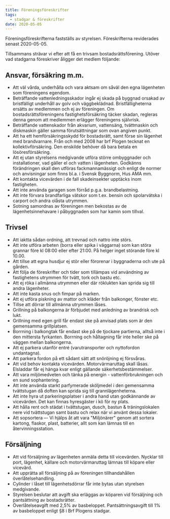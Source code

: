 ```yaml
---
title: Föreningsföreskrifter
tags:
  - stadgar & föreskrifter
date: 2020-05-05
---
```



Föreningsföreskrifterna fastställs av styrelsen. Föreskrifterna reviderades senast 2020-05-05.

<!--more-->

Tillsammans strävar vi efter att få en trivsam bostadsrättsförening. Utöver vad stadgarna föreskriver åligger det medlem följande:

## Ansvar, försäkring m.m.

- Att väl vårda, underhålla och vara aktsam om såväl den egna lägenheten som föreningens egendom.
- Beträffande vattenledningsskador ingår ej skada på byggnad orsakad av bristfälligt underhåll av golv och väggbeklädnad. Bristfälligheterna ersätts av medlemmen och ej av föreningen. Om bostadsrättsföreningens fastighetsförsäkring täcker skadan, regleras denna genom att medlemmen erlägger föreningens självrisk.
- Beträffande vattenskador från akvarium, vattensäng, tvättmaskin och diskmaskin gäller samma förutsättningar som ovan angiven punkt.
- Att ha ett hemförsäkringsskydd för bostadsrätt, samt förse sin lägenhet med brandvarnare. Från och med 2008 har brf Plogen tecknat en kollektivförsäkring. Den enskilde behöver då bara betala en lösöresförsäkring.
- Att ej utan styrelsens medgivande utföra större ombyggnader och installationer, vad gäller el och vatten i lägenheten. Godkänns förändringen skall den utföras fackmannamässigt och enligt de normer och anvisningar som finns bl.a. i Svensk Byggnorm, Hus AMA mm.
- Att kontakta vicevärden i de fall skadeinsekter upptäcks inom fastigheten.
- Att inte använda garagen som förråd p.g.a. brandbelastning.
- Att inte förvara brandfarliga vätskor som t.ex. bensin och spolarvätska i carport och andra olåsta utrymmen.
- Sotning samordnas av föreningen men bekostas av de lägenhetsinnehavare i påbyggnaden som har kamin som tillval.

## Trivsel

- Att iaktta sådan ordning, att trevnad och nattro inte störs.
- Att inte utföra arbeten (borra eller spika i väggarna) som kan störa grannar före kl 08:00 eller efter 21:00. På helger inget störande före kl 10.00.
- Att tillse att egna husdjur ej stör eller förorenar i byggnaderna och ute på gården.
- Att följa de föreskrifter och tider som tillämpas vid användning av fastighetens utrymmen för tvätt, tork och bastu etc.
- Att ej röka i allmänna utrymmen eller där röklukten kan sprida sig till andra lägenheter.
- Att inte kasta snus och fimpar på marken.
- Att ej utföra piskning av mattor och kläder från balkonger, fönster etc.
- Tillse att dörrar till allmänna utrymmen låses.
- Grillning på balkongerna är förbjudet med anledning av brandrisk och lukt.
- Grillning med egen grill får endast ske på anvisad plats som är den gemensamma grillplatsen.
- Borrning i balkongtak får endast ske på de tjockare partierna, alltså inte i den mittersta fyrkanten. Borrning och håltagning får inte heller ske på väggen mellan balkongerna.
- Att ej parkera utanför entré (varutransporter och nyttofordon undantagna).
- Att parkera fordon på ett sådant sätt att snöröjning ej försvåras.
- Att vid behov kontakta vicevärden. Motorvärmaruttag skall låsas. Elsladdar får ej hänga kvar enligt gällande säkerhetsbestämmelser.
- Att vara miljömedveten och tänka på energin - vattenförbrukningen och en sund sophantering.
- Att inte använda starkt parfymerade sköljmedel i den gemensamma tvättstugan då doften kan sprida sig till grannlägenheterna.
- Att inte hyra ut parkeringsplatser i andra hand utan godkännande av vicevärden. Det kan finnas hyresgäster i kö för ny plats.
- Att hålla rent och städat i tvättstugan, dusch, bastun & träningslokalen nere vid tvättstugan samt bastu och relax när vi använt dessa lokaler.
- Att sopsortera –- Vi hjälps åt att vara "Miljönärer" genom att sortera kartong, flaskor, plast, batterier, allt som kan lämnas till en återvinningsstation.

## Försäljning

- Att vid försäljning av lägenheten anmäla detta till vicevärden. Nycklar till port, lägenhet, källare och motorvärmaruttag lämnas till köpare eller vicevärd.
- Att upprätta all försäljning på av föreningen tillhandahållen överlåtelsehandling.
- Cylinder i låset till lägenhetsdörrar får inte bytas utan styrelsen medgivande.
- Styrelsen beslutar att avgift ska erläggas av köparen vid försäljning och pantsättning av bostadsrätter.
- Överlåtelseavgift med 2,5% av basbeloppet. Pantsättningsavgift till 1% av basbeloppet enligt §8 i Brf Plogens stadgar.

